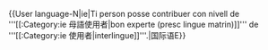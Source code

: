 {{User language-N|ie|Ti person posse contribuer con nivell de  '''[[:Category:ie 母語使用者|bon experte (presc lingue matrin)]]''' de '''[[:Category:ie 使用者|interlingue]]'''.|国际语E}} <noinclude></noinclude>